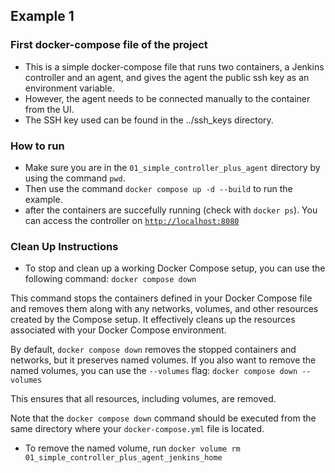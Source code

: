 ## Example 1
### First docker-compose file of the project 
* This is a simple docker-compose file that runs two containers, a Jenkins controller and an agent, and gives the agent the public ssh key as an environment variable.
* However, the agent needs to be connected manually to the container from the UI.
* The SSH key used can be found in the ../ssh_keys directory.
### How to run 
* Make sure you are in the `01_simple_controller_plus_agent` directory by using the command `pwd`. 
* Then use the command `docker compose up -d --build` to run the example.
* after the containers are succefully running (check with `docker ps`). You can access the controller on [`http://localhost:8080`](http://localhost:8080)
### Clean Up Instructions 

* To stop and clean up a working Docker Compose setup, you can use the following command:
`docker compose down` 

This command stops the containers defined in your Docker Compose file and removes them along with any networks, volumes, and other resources created by the Compose setup.
It effectively cleans up the resources associated with your Docker Compose environment.

By default, `docker compose down` removes the stopped containers and networks, but it preserves named volumes.
If you also want to remove the named volumes, you can use the `--volumes` flag:
`docker compose down --volumes` 

This ensures that all resources, including volumes, are removed.

Note that the `docker compose down` command should be executed from the same directory where your `docker-compose.yml` file is located.
* To remove the named volume, run `docker volume rm 01_simple_controller_plus_agent_jenkins_home` 
